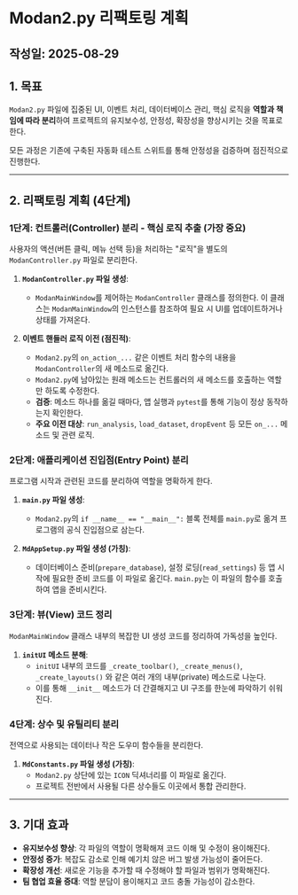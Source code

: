 # Modan2.py 리팩토링 계획

## 작성일: 2025-08-29

## 1. 목표

`Modan2.py` 파일에 집중된 UI, 이벤트 처리, 데이터베이스 관리, 핵심 로직을 **역할과 책임에 따라 분리**하여 프로젝트의 유지보수성, 안정성, 확장성을 향상시키는 것을 목표로 한다.

모든 과정은 기존에 구축된 자동화 테스트 스위트를 통해 안정성을 검증하며 점진적으로 진행한다.

---

## 2. 리팩토링 계획 (4단계)

### **1단계: 컨트롤러(Controller) 분리 - 핵심 로직 추출 (가장 중요)**

사용자의 액션(버튼 클릭, 메뉴 선택 등)을 처리하는 "로직"을 별도의 `ModanController.py` 파일로 분리한다.

1.  **`ModanController.py` 파일 생성**:
    *   `ModanMainWindow`를 제어하는 `ModanController` 클래스를 정의한다. 이 클래스는 `ModanMainWindow`의 인스턴스를 참조하여 필요 시 UI를 업데이트하거나 상태를 가져온다.

2.  **이벤트 핸들러 로직 이전 (점진적)**:
    *   `Modan2.py`의 `on_action_...` 같은 이벤트 처리 함수의 내용을 `ModanController`의 새 메소드로 옮긴다.
    *   `Modan2.py`에 남아있는 원래 메소드는 컨트롤러의 새 메소드를 호출하는 역할만 하도록 수정한다.
    *   **검증**: 메소드 하나를 옮길 때마다, 앱 실행과 `pytest`를 통해 기능이 정상 동작하는지 확인한다.
    *   **주요 이전 대상**: `run_analysis`, `load_dataset`, `dropEvent` 등 모든 `on_...` 메소드 및 관련 로직.

### **2단계: 애플리케이션 진입점(Entry Point) 분리**

프로그램 시작과 관련된 코드를 분리하여 역할을 명확하게 한다.

1.  **`main.py` 파일 생성**:
    *   `Modan2.py`의 `if __name__ == "__main__":` 블록 전체를 `main.py`로 옮겨 프로그램의 공식 진입점으로 삼는다.

2.  **`MdAppSetup.py` 파일 생성 (가칭)**:
    *   데이터베이스 준비(`prepare_database`), 설정 로딩(`read_settings`) 등 앱 시작에 필요한 준비 코드를 이 파일로 옮긴다. `main.py`는 이 파일의 함수를 호출하여 앱을 준비시킨다.

### **3단계: 뷰(View) 코드 정리**

`ModanMainWindow` 클래스 내부의 복잡한 UI 생성 코드를 정리하여 가독성을 높인다.

1.  **`initUI` 메소드 분해**:
    *   `initUI` 내부의 코드를 `_create_toolbar()`, `_create_menus()`, `_create_layouts()` 와 같은 여러 개의 내부(private) 메소드로 나눈다.
    *   이를 통해 `__init__` 메소드가 더 간결해지고 UI 구조를 한눈에 파악하기 쉬워진다.

### **4단계: 상수 및 유틸리티 분리**

전역으로 사용되는 데이터나 작은 도우미 함수들을 분리한다.

1.  **`MdConstants.py` 파일 생성 (가칭)**:
    *   `Modan2.py` 상단에 있는 `ICON` 딕셔너리를 이 파일로 옮긴다.
    *   프로젝트 전반에서 사용될 다른 상수들도 이곳에서 통합 관리한다.

---

## 3. 기대 효과

-   **유지보수성 향상**: 각 파일의 역할이 명확해져 코드 이해 및 수정이 용이해진다.
-   **안정성 증가**: 복잡도 감소로 인해 예기치 않은 버그 발생 가능성이 줄어든다.
-   **확장성 개선**: 새로운 기능을 추가할 때 수정해야 할 파일과 범위가 명확해진다.
-   **팀 협업 효율 증대**: 역할 분담이 용이해지고 코드 충돌 가능성이 감소한다.
